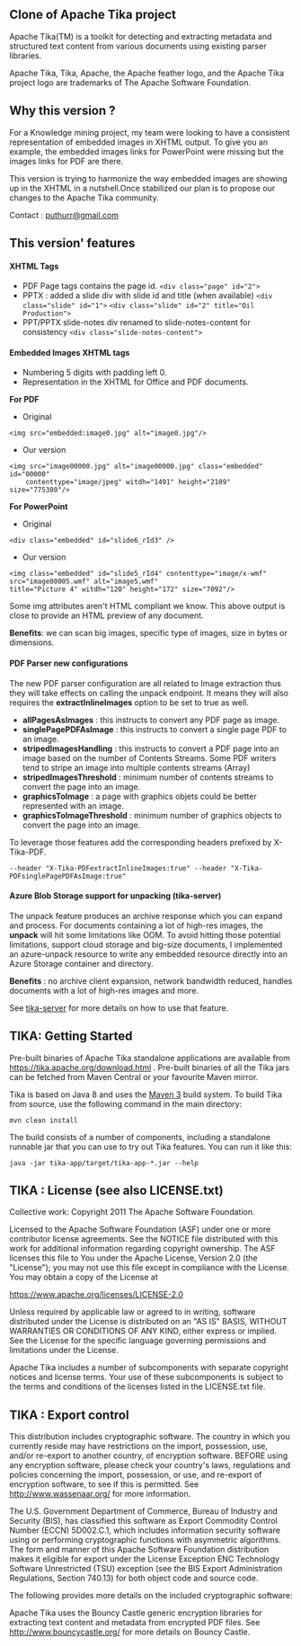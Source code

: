 Clone of Apache Tika project
----------------------------

Apache Tika(TM) is a toolkit for detecting and extracting metadata and structured text content from various documents using existing parser libraries.

Apache Tika, Tika, Apache, the Apache feather logo, and the Apache Tika project logo are trademarks of The Apache Software Foundation.

Why this version ?
-----------------

For a Knowledge mining project, my team were looking to have a consistent representation of embedded images in XHTML output. 
To give you an example, the embedded images links for PowerPoint were missing but the images links for PDF are there.

This version is trying to harmonize the way embedded images are showing up in the XHTML in a nutshell.Once stabilized our plan is to propose our changes to the Apache Tika community.

Contact : puthurr@gmail.com

This version' features
----------------------
#### XHTML Tags

- PDF Page tags contains the page id.
```<div class="page" id="2">```
- PPTX : added a slide div with slide id and title (when available)
```<div class="slide" id="1">```
```<div class="slide" id="2" title="Oil Production">```
- PPT/PPTX slide-notes div renamed to slide-notes-content for consistency 
```<div class="slide-notes-content">```

#### Embedded Images XHTML tags
- Numbering 5 digits with padding left 0. 
- Representation in the XHTML for Office and PDF documents. 

**For PDF** 
- Original 
```
<img src="embedded:image0.jpg" alt="image0.jpg"/>
```
- Our version
```
<img src="image00000.jpg" alt="image00000.jpg" class="embedded" id="00000" 
    contenttype="image/jpeg" witdh="1491" height="2109" size="775380"/>
```
**For PowerPoint**
- Original 
```
<div class="embedded" id="slide6_rId3" />
```
- Our version 
```
<img class="embedded" id="slide5_rId4" contenttype="image/x-wmf" src="image00005.wmf" alt="image5.wmf" 
title="Picture 4" witdh="120" height="172" size="7092"/>
```

Some img attributes aren't HTML compliant we know. This above output is close to provide an HTML preview of any document. 

**Benefits**: we can scan big images, specific type of images, size in bytes or dimensions. 

#### PDF Parser new configurations

The new PDF parser configuration are all related to Image extraction thus they will take effects on calling the unpack endpoint. 
It means they will also requires the **extractInlineImages** option to be set to true as well. 
- **allPagesAsImages** : this instructs to convert any PDF page as image.
- **singlePagePDFAsImage** : this instructs to convert a single page PDF to an image.
- **stripedImagesHandling** : this instructs to convert a PDF page into an image based on the number of Contents Streams. Some PDF writers tend to stripe an image into multiple contents streams (Array) 
- **stripedImagesThreshold** : minimum number of contents streams to convert the page into an image.
- **graphicsToImage** : a page with graphics objets could be better represented with an image. 
- **graphicsToImageThreshold** : minimum number of graphics objects to convert the page into an image. 

To leverage those features add the corresponding headers prefixed by X-Tika-PDF.

```--header "X-Tika-PDFextractInlineImages:true" --header "X-Tika-PDFsinglePagePDFAsImage:true"``` 

#### Azure Blob Storage support for unpacking (tika-server)
The unpack feature produces an archive response which you can expand and process. 
For documents containing a lot of high-res images, the **unpack** will hit some limitations like OOM.
To avoid hitting those potential limitations, support cloud storage and big-size documents, I implemented an azure-unpack resource to write any embedded resource directly into an Azure Storage container and directory. 

**Benefits** : no archive client expansion, network bandwidth reduced, handles documents with a lot of high-res images and more.  

See [tika-server](/tika-server) for more details on how to use that feature. 

TIKA: Getting Started
---------------------

Pre-built binaries of Apache Tika standalone applications are available
from https://tika.apache.org/download.html . Pre-built binaries of all the
Tika jars can be fetched from Maven Central or your favourite Maven mirror.

Tika is based on Java 8 and uses the [Maven 3](https://maven.apache.org) build system. 
To build Tika from source, use the following command in the main directory:

    mvn clean install

The build consists of a number of components, including a standalone runnable jar that you can use to try out Tika features. You can run it like this:

    java -jar tika-app/target/tika-app-*.jar --help
    
TIKA : License (see also LICENSE.txt)
------------------------------------

Collective work: Copyright 2011 The Apache Software Foundation.

Licensed to the Apache Software Foundation (ASF) under one or more contributor license agreements.  See the NOTICE file distributed with this work for additional information regarding copyright ownership.  The ASF licenses this file to You under the Apache License, Version 2.0 (the "License"); you may not use this file except in compliance with the License.  You may obtain a copy of the License at

<https://www.apache.org/licenses/LICENSE-2.0>

Unless required by applicable law or agreed to in writing, software distributed under the License is distributed on an "AS IS" BASIS, WITHOUT WARRANTIES OR CONDITIONS OF ANY KIND, either express or implied.  See the License for the specific language governing permissions and limitations under the License.

Apache Tika includes a number of subcomponents with separate copyright notices and license terms. Your use of these subcomponents is subject to the terms and conditions of the licenses listed in the LICENSE.txt file.

TIKA : Export control
---------------------

This distribution includes cryptographic software.  The country in which you currently reside may have restrictions on the import, possession, use, and/or re-export to another country, of encryption software.  BEFORE using any encryption software, please  check your country's laws, regulations and policies concerning the import, possession, or use, and re-export of encryption software, to  see if this is permitted.  See <http://www.wassenaar.org/> for more information.

The U.S. Government Department of Commerce, Bureau of Industry and Security (BIS), has classified this software as Export Commodity Control Number (ECCN) 5D002.C.1, which includes information security software using or performing cryptographic functions with asymmetric algorithms.  The form and manner of this Apache Software Foundation distribution makes it eligible for export under the License Exception ENC Technology Software Unrestricted (TSU) exception (see the BIS Export Administration Regulations, Section 740.13) for both object code and source code.

The following provides more details on the included cryptographic software:

Apache Tika uses the Bouncy Castle generic encryption libraries for extracting text content and metadata from encrypted PDF files.  See <http://www.bouncycastle.org/> for more details on Bouncy Castle.  

